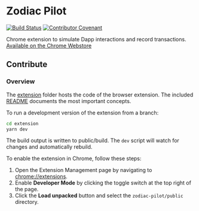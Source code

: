 # Zodiac Pilot

[![Build Status](https://github.com/gnosisguild/zodiac-pilot/actions/workflows/ci.yml/badge.svg)](https://github.com/gnosiguild/zodiac-pilot/actions/workflows/ci.yml)
[![Contributor Covenant](https://img.shields.io/badge/Contributor%20Covenant-2.1-4baaaa.svg)](https://github.com/gnosiguild/CODE_OF_CONDUCT)

Chrome extension to simulate Dapp interactions and record transactions. [Available on the Chrome Webstore](https://chrome.google.com/webstore/detail/zodiac-pilot/jklckajipokenkbbodifahogmidkekcb?hl=en&authuser=0)

## Contribute

### Overview

The [extension](./extension/) folder hosts the code of the browser extension.
The included [README](./extension/README.md) documents the most important concepts.

To run a development version of the extension from a branch:

```bash
cd extension
yarn dev
```

The build output is written to public/build.
The `dev` script will watch for changes and automatically rebuild.

To enable the extension in Chrome, follow these steps:

1. Open the Extension Management page by navigating to [chrome://extensions](chrome://extensions).
2. Enable **Developer Mode** by clicking the toggle switch at the top right of the page.
3. Click the **Load unpacked** button and select the `zodiac-pilot/public` directory.
